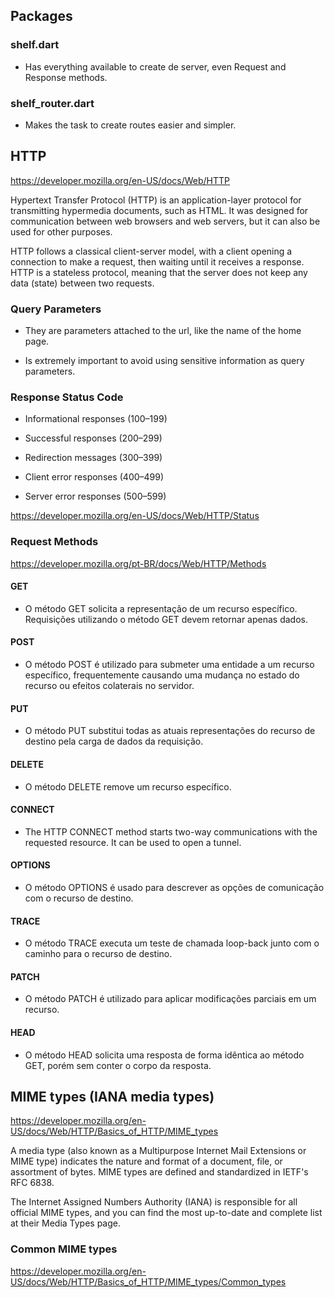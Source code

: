 ## Packages

### **shelf.dart**

- Has everything available to create de server, even Request and Response methods.

### **shelf_router.dart**

- Makes the task to create routes easier and simpler.

## HTTP

https://developer.mozilla.org/en-US/docs/Web/HTTP

Hypertext Transfer Protocol (HTTP) is an application-layer protocol for transmitting hypermedia documents, such as HTML. It was designed for communication between web browsers and web servers, but it can also be used for other purposes.

HTTP follows a classical client-server model, with a client opening a connection to make a request, then waiting until it receives a response. HTTP is a stateless protocol, meaning that the server does not keep any data (state) between two requests.

### **Query Parameters**

- They are parameters attached to the url, like the name of the home page.

- Is extremely important to avoid using sensitive information as query parameters.

### **Response Status Code**

- Informational responses (100–199)

- Successful responses (200–299)

- Redirection messages (300–399)

- Client error responses (400–499)

- Server error responses (500–599)

https://developer.mozilla.org/en-US/docs/Web/HTTP/Status

### **Request Methods**

https://developer.mozilla.org/pt-BR/docs/Web/HTTP/Methods

#### GET

- O método GET solicita a representação de um recurso específico. Requisições utilizando o método GET devem retornar apenas dados.

#### POST

- O método POST é utilizado para submeter uma entidade a um recurso específico, frequentemente causando uma mudança no estado do recurso ou efeitos colaterais no servidor.

#### PUT

- O método PUT substitui todas as atuais representações do recurso de destino pela carga de dados da requisição.

#### DELETE

- O método DELETE remove um recurso específico.

#### CONNECT

- The HTTP CONNECT method starts two-way communications with the requested resource. It can be used to open a tunnel.

#### OPTIONS

- O método OPTIONS é usado para descrever as opções de comunicação com o recurso de destino.

#### TRACE

- O método TRACE executa um teste de chamada loop-back junto com o caminho para o recurso de destino.

#### PATCH

- O método PATCH é utilizado para aplicar modificações parciais em um recurso.

#### HEAD

- O método HEAD solicita uma resposta de forma idêntica ao método GET, porém sem conter o corpo da resposta.

## MIME types (IANA media types)

https://developer.mozilla.org/en-US/docs/Web/HTTP/Basics_of_HTTP/MIME_types

A media type (also known as a Multipurpose Internet Mail Extensions or MIME type) indicates the nature and format of a document, file, or assortment of bytes. MIME types are defined and standardized in IETF's RFC 6838.

The Internet Assigned Numbers Authority (IANA) is responsible for all official MIME types, and you can find the most up-to-date and complete list at their Media Types page.

### **Common MIME types**

https://developer.mozilla.org/en-US/docs/Web/HTTP/Basics_of_HTTP/MIME_types/Common_types
